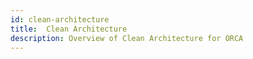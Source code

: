 ```yaml
---
id: clean-architecture
title:  Clean Architecture
description: Overview of Clean Architecture for ORCA
---
```


